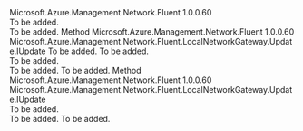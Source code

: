 <Type Name="IWithBgp" FullName="Microsoft.Azure.Management.Network.Fluent.LocalNetworkGateway.Update.IWithBgp">
  <TypeSignature Language="C#" Value="public interface IWithBgp" />
  <TypeSignature Language="ILAsm" Value=".class public interface auto ansi abstract IWithBgp" />
  <TypeSignature Language="DocId" Value="T:Microsoft.Azure.Management.Network.Fluent.LocalNetworkGateway.Update.IWithBgp" />
  <TypeSignature Language="VB.NET" Value="Public Interface IWithBgp" />
  <TypeSignature Language="F#" Value="type IWithBgp = interface" />
  <AssemblyInfo>
    <AssemblyName>Microsoft.Azure.Management.Network.Fluent</AssemblyName>
    <AssemblyVersion>1.0.0.60</AssemblyVersion>
  </AssemblyInfo>
  <Interfaces />
  <Docs>
    <summary>To be added.</summary>
    <remarks>To be added.</remarks>
  </Docs>
  <Members>
    <Member MemberName="WithBgp">
      <MemberSignature Language="C#" Value="public Microsoft.Azure.Management.Network.Fluent.LocalNetworkGateway.Update.IUpdate WithBgp (long asn, string bgpPeeringAddress);" />
      <MemberSignature Language="ILAsm" Value=".method public hidebysig newslot virtual instance class Microsoft.Azure.Management.Network.Fluent.LocalNetworkGateway.Update.IUpdate WithBgp(int64 asn, string bgpPeeringAddress) cil managed" />
      <MemberSignature Language="DocId" Value="M:Microsoft.Azure.Management.Network.Fluent.LocalNetworkGateway.Update.IWithBgp.WithBgp(System.Int64,System.String)" />
      <MemberSignature Language="VB.NET" Value="Public Function WithBgp (asn As Long, bgpPeeringAddress As String) As IUpdate" />
      <MemberSignature Language="F#" Value="abstract member WithBgp : int64 * string -&gt; Microsoft.Azure.Management.Network.Fluent.LocalNetworkGateway.Update.IUpdate" Usage="iWithBgp.WithBgp (asn, bgpPeeringAddress)" />
      <MemberType>Method</MemberType>
      <AssemblyInfo>
        <AssemblyName>Microsoft.Azure.Management.Network.Fluent</AssemblyName>
        <AssemblyVersion>1.0.0.60</AssemblyVersion>
      </AssemblyInfo>
      <ReturnValue>
        <ReturnType>Microsoft.Azure.Management.Network.Fluent.LocalNetworkGateway.Update.IUpdate</ReturnType>
      </ReturnValue>
      <Parameters>
        <Parameter Name="asn" Type="System.Int64" />
        <Parameter Name="bgpPeeringAddress" Type="System.String" />
      </Parameters>
      <Docs>
        <param name="asn">To be added.</param>
        <param name="bgpPeeringAddress">To be added.</param>
        <summary>To be added.</summary>
        <returns>To be added.</returns>
        <remarks>To be added.</remarks>
      </Docs>
    </Member>
    <Member MemberName="WithoutBgp">
      <MemberSignature Language="C#" Value="public Microsoft.Azure.Management.Network.Fluent.LocalNetworkGateway.Update.IUpdate WithoutBgp ();" />
      <MemberSignature Language="ILAsm" Value=".method public hidebysig newslot virtual instance class Microsoft.Azure.Management.Network.Fluent.LocalNetworkGateway.Update.IUpdate WithoutBgp() cil managed" />
      <MemberSignature Language="DocId" Value="M:Microsoft.Azure.Management.Network.Fluent.LocalNetworkGateway.Update.IWithBgp.WithoutBgp" />
      <MemberSignature Language="VB.NET" Value="Public Function WithoutBgp () As IUpdate" />
      <MemberSignature Language="F#" Value="abstract member WithoutBgp : unit -&gt; Microsoft.Azure.Management.Network.Fluent.LocalNetworkGateway.Update.IUpdate" Usage="iWithBgp.WithoutBgp " />
      <MemberType>Method</MemberType>
      <AssemblyInfo>
        <AssemblyName>Microsoft.Azure.Management.Network.Fluent</AssemblyName>
        <AssemblyVersion>1.0.0.60</AssemblyVersion>
      </AssemblyInfo>
      <ReturnValue>
        <ReturnType>Microsoft.Azure.Management.Network.Fluent.LocalNetworkGateway.Update.IUpdate</ReturnType>
      </ReturnValue>
      <Parameters />
      <Docs>
        <summary>To be added.</summary>
        <returns>To be added.</returns>
        <remarks>To be added.</remarks>
      </Docs>
    </Member>
  </Members>
</Type>